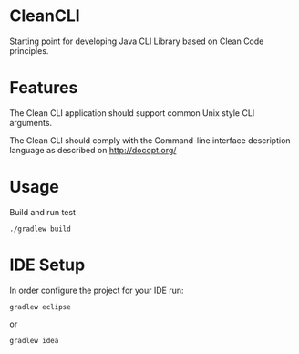 # CleanCLI
Starting point for developing Java CLI Library based on Clean Code principles.  


# Features
The Clean CLI application should support common Unix style CLI arguments.
 
The Clean CLI should comply with the Command-line interface description language as described on http://docopt.org/


# Usage 

Build and run test

`./gradlew build`


# IDE Setup
In order configure the project for your IDE run: 
 
`gradlew eclipse`

or 

`gradlew idea`
